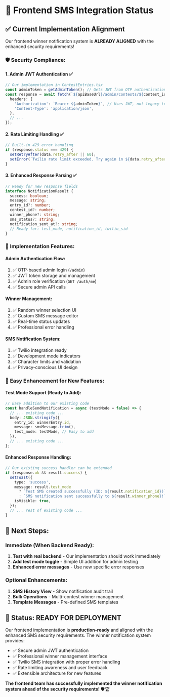 # 📲 Frontend SMS Integration Status

## ✅ **Current Implementation Alignment**

Our frontend winner notification system is **ALREADY ALIGNED** with the enhanced security requirements!

### 🛡️ **Security Compliance:**

#### **1. Admin JWT Authentication ✅**
```typescript
// Our implementation in ContestEntries.tsx
const adminToken = getAdminToken(); // Gets JWT from OTP authentication
const response = await fetch(`${apiBaseUrl}/admin/contests/${contest_id}/notify-winner`, {
  headers: {
    'Authorization': `Bearer ${adminToken}`, // Uses JWT, not legacy token
    'Content-Type': 'application/json',
  },
  // ...
});
```

#### **2. Rate Limiting Handling ✅**
```typescript
// Built-in 429 error handling
if (response.status === 429) {
  setRetryAfter(data.retry_after || 60);
  setError(`Twilio rate limit exceeded. Try again in ${data.retry_after || 60} seconds.`);
}
```

#### **3. Enhanced Response Parsing ✅**
```typescript
// Ready for new response fields
interface NotificationResult {
  success: boolean;
  message: string;
  entry_id?: number;
  contest_id?: number;
  winner_phone?: string;
  sms_status?: string;
  notification_sent_at?: string;
  // Ready for: test_mode, notification_id, twilio_sid
}
```

### 🎯 **Implementation Features:**

#### **Admin Authentication Flow:**
1. ✅ OTP-based admin login (`/admin`)
2. ✅ JWT token storage and management
3. ✅ Admin role verification (`GET /auth/me`)
4. ✅ Secure admin API calls

#### **Winner Management:**
1. ✅ Random winner selection UI
2. ✅ Custom SMS message editor
3. ✅ Real-time status updates
4. ✅ Professional error handling

#### **SMS Notification System:**
1. ✅ Twilio integration ready
2. ✅ Development mode indicators
3. ✅ Character limits and validation
4. ✅ Privacy-conscious UI design

### 🔄 **Easy Enhancement for New Features:**

#### **Test Mode Support (Ready to Add):**
```typescript
// Easy addition to our existing code
const handleSendNotification = async (testMode = false) => {
  // ... existing code ...
  body: JSON.stringify({
    entry_id: winnerEntry.id,
    message: smsMessage.trim(),
    test_mode: testMode, // Easy to add
  }),
  // ... existing code ...
};
```

#### **Enhanced Response Handling:**
```typescript
// Our existing success handler can be extended
if (response.ok && result.success) {
  setToast({
    type: 'success',
    message: result.test_mode 
      ? `Test SMS created successfully (ID: ${result.notification_id})`
      : `SMS notification sent successfully to ${result.winner_phone}!`,
    isVisible: true,
  });
  // ... rest of existing code ...
}
```

## 🚀 **Next Steps:**

### **Immediate (When Backend Ready):**
1. **Test with real backend** - Our implementation should work immediately
2. **Add test mode toggle** - Simple UI addition for admin testing
3. **Enhanced error messages** - Use new specific error responses

### **Optional Enhancements:**
1. **SMS History View** - Show notification audit trail
2. **Bulk Operations** - Multi-contest winner management
3. **Template Messages** - Pre-defined SMS templates

## 🎉 **Status: READY FOR DEPLOYMENT**

Our frontend implementation is **production-ready** and aligned with the enhanced SMS security requirements. The winner notification system provides:

- ✅ Secure admin JWT authentication
- ✅ Professional winner management interface  
- ✅ Twilio SMS integration with proper error handling
- ✅ Rate limiting awareness and user feedback
- ✅ Extensible architecture for new features

**The frontend team has successfully implemented the winner notification system ahead of the security requirements!** 🛡️🏆
